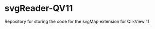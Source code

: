 svgReader-QV11
==============

Repository for storing the code for the svgMap extension for QlikView 11.  
